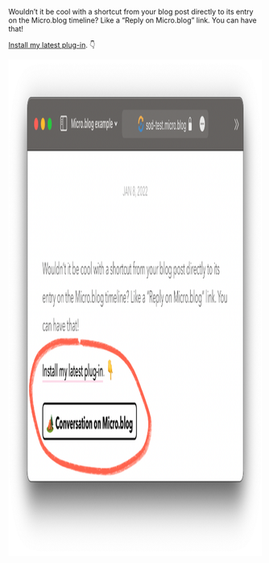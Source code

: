 ---
---

Wouldn’t it be cool with a shortcut from your blog post directly to its entry on the Micro.blog timeline? Like a “Reply on Micro.blog” link. You can have that!

[Install my latest plug-in](https://micro.blog/account/plugins/view/41). 👇

<a href="https://micro.blog/account/plugins/view/41"><img src="/images/conversation-on-mb.png" alt="Install my latest plug-in." width="1502" height="984" /></a>
